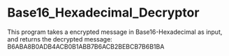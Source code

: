 # Base16_Hexadecimal_Decryptor

This program takes a encrypted message in Base16-Hexadecimal as input, and returns the decrypted message:
B6ABA8B0ADB4ACB0B1ABB7B6ACB2BEBCB7B6B1BA
